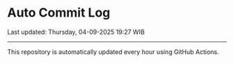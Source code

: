 # Auto Commit Log

Last updated: Thursday, 04-09-2025 19:27 WIB

---

This repository is automatically updated every hour using GitHub Actions.
